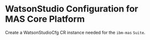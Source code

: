 WatsonStudio Configuration for MAS Core Platform
===============================================================================
Create a WatsonStudioCfg CR instance needed for the `ibm-mas` `Suite`.
